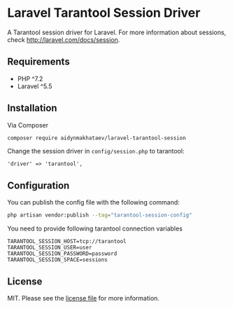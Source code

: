 # Laravel Tarantool Session Driver

A Tarantool session driver for Laravel. For more information about sessions, check http://laravel.com/docs/session.

## Requirements

- PHP ^7.2
- Laravel ^5.5

## Installation

Via Composer

```bash
composer require aidynmakhataev/laravel-tarantool-session
```

Change the session driver in `config/session.php` to tarantool:

    'driver' => 'tarantool',

## Configuration

You can publish the config file with the following command:

```bash
php artisan vendor:publish --tag="tarantool-session-config"
```

You need to provide following tarantool connection variables
```dotenv
TARANTOOL_SESSION_HOST=tcp://tarantool
TARANTOOL_SESSION_USER=user
TARANTOOL_SESSION_PASSWORD=password
TARANTOOL_SESSION_SPACE=sessions
```

## License

MIT. Please see the [license file](LICENSE) for more information.
